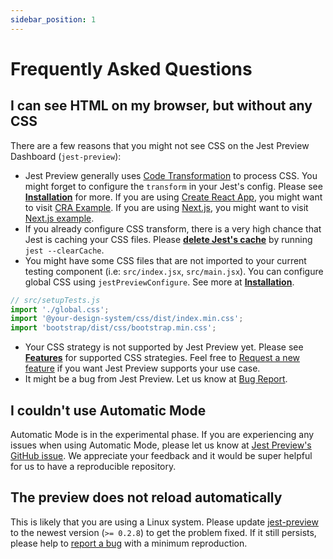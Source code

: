 ```yaml
---
sidebar_position: 1
---
```


# Frequently Asked Questions

## I can see HTML on my browser, but without any CSS

There are a few reasons that you might not see CSS on the Jest Preview Dashboard (`jest-preview`):

- Jest Preview generally uses [Code Transformation](https://jestjs.io/docs/code-transformation) to process CSS. You might forget to configure the `transform` in your Jest's config. Please see [**Installation**](/docs/getting-started/installation) for more. If you are using [Create React App](https://create-react-app.dev/), you might want to visit [CRA Example](/docs/examples/create-react-app). If you are using [Next.js](https://nextjs.org/), you might want to visit [Next.js example](/docs/examples/next-rust).
- If you already configure CSS transform, there is a very high chance that Jest is caching your CSS files. Please [**delete Jest's cache**](https://jestjs.io/docs/cli#--clearcache) by running `jest --clearCache`.
- You might have some CSS files that are not imported to your current testing component (i.e: `src/index.jsx`, `src/main.jsx`). You can configure global CSS using `jestPreviewConfigure`. See more at [**Installation**](/docs/getting-started/installation#4-optional-configure-global-css).

```js
// src/setupTests.js
import './global.css';
import '@your-design-system/css/dist/index.min.css';
import 'bootstrap/dist/css/bootstrap.min.css';
```

- Your CSS strategy is not supported by Jest Preview yet. Please see [**Features**](/docs/getting-started/intro#features) for supported CSS strategies. Feel free to [Request a new feature](https://github.com/nvh95/jest-preview/issues/new?assignees=&labels=&template=feature_request.md&title=) if you want Jest Preview supports your use case.
- It might be a bug from Jest Preview. Let us know at [Bug Report](https://github.com/nvh95/jest-preview/issues/new?assignees=&labels=&template=bug_report.md&title=).

## I couldn't use Automatic Mode

Automatic Mode is in the experimental phase. If you are experiencing any issues when using Automatic Mode, please let us know at [Jest Preview's GitHub issue](https://github.com/nvh95/jest-preview/issues/new?assignees=&labels=&template=bug_report.md&title=). We appreciate your feedback and it would be super helpful for us to have a reproducible repository.

## The preview does not reload automatically

This is likely that you are using a Linux system. Please update [jest-preview](https://www.npmjs.com/package/jest-preview) to the newest version (`>= 0.2.8`) to get the problem fixed. If it still persists, please help to [report a bug](https://github.com/nvh95/jest-preview/issues/new?assignees=&labels=bug&template=bug_report.md&title=) with a minimum reproduction.
